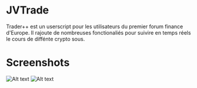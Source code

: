 # JVTrade
Trader++ est un userscript pour les utilisateurs du premier forum finance d'Europe. Il rajoute de nombreuses fonctionaliés pour suivire en temps réels le cours de diffénte crypto sous.

# Screenshots
![Alt text](http://image.noelshack.com/fichiers/2017/35/4/1504167377-8599-noelpush.png)
![Alt text](http://image.noelshack.com/fichiers/2017/35/4/1504167328-4307-noelpush.png)
